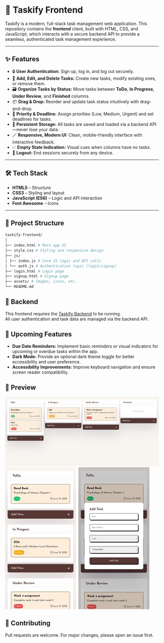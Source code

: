 # 📝 Taskify Frontend

Taskify is a modern, full-stack task management web application. This repository contains the **frontend** client, built with HTML, CSS, and JavaScript, which interacts with a secure backend API to provide a seamless, authenticated task management experience.

---

## ✨ Features

- 🔒 **User Authentication:** Sign up, log in, and log out securely.  
- 🧠 **Add, Edit, and Delete Tasks:** Create new tasks, modify existing ones, or remove them.
- 🗃️ **Organize Tasks by Status:** Move tasks between **ToDo**, **In Progress**, **Under Review**, and **Finished** columns.
- 📦 **Drag & Drop:** Reorder and update task status intuitively with drag-and-drop.
- 🎯 **Priority & Deadline:** Assign priorities (Low, Medium, Urgent) and set deadlines for tasks.
- 📅 **Persistent Storage:** All tasks are saved and loaded via a backend API—never lose your data.
- 🪄 **Responsive, Modern UI:** Clean, mobile-friendly interface with interactive feedback.
- ✅ **Empty State Indication:** Visual cues when columns have no tasks.
- 🚪 **Logout:** End sessions securely from any device.

---

## 🛠️ Tech Stack

- **HTML5** – Structure
- **CSS3** – Styling and layout
- **JavaScript (ES6)** – Logic and API interaction
- **Font Awesome** – Icons

---

## 📁 Project Structure

```bash
taskify-frontend/
│
├── index.html # Main app UI
├── style.css # Styling and responsive design
├── js/
│ ├── index.js # Core JS logic and API calls
│ └── auth.js # Authentication logic (login/signup)
├── login.html # Login page
├── signup.html # Signup page
├── assets/ # Images, icons, etc.
└── README.md
```

## 🔗 Backend

This frontend requires the [Taskify Backend](https://github.com/jaiswalism/taskify-backend) to be running.  
All user authentication and task data are managed via the backend API.

## 🚧 Upcoming Features

- **Due Date Reminders:** Implement basic reminders or visual indicators for upcoming or overdue tasks within the app.
- **Dark Mode:** Provide an optional dark theme toggle for better accessibility and user preference.
- **Accessibility Improvements:** Improve keyboard navigation and ensure screen reader compatibility.

## 📸 Preview

![Taskify Tasks](./assets/desktopScreenshot.png)
![Android Screenshot](./assets/Android%20Screenshot.jpg)

## 🤝 Contributing

Pull requests are welcome. For major changes, please open an issue first.

